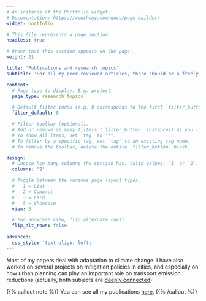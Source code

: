 ```yaml
---
# An instance of the Portfolio widget.
# Documentation: https://wowchemy.com/docs/page-builder/
widget: portfolio

# This file represents a page section.
headless: true

# Order that this section appears on the page.
weight: 21

title: 'Publications and research topics'
subtitle: 'For all my peer-reviewed articles, there should be a freely available version on [HAL](https://cv.archives-ouvertes.fr/vincent-viguie?langChosen=fr) or [Google Scholar](https://scholar.google.com/citations?user=iElc2G8AAAAJ&hl), either pre-print or post-print. But if you want the publisher version and do not have the access, [send me an email](mailto:viguie.cired@gmail.com).'

content:
  # Page type to display. E.g. project.
  page_type: research_topics

  # Default filter index (e.g. 0 corresponds to the first `filter_button` instance below).
  filter_default: 0

  # Filter toolbar (optional).
  # Add or remove as many filters (`filter_button` instances) as you like.
  # To show all items, set `tag` to "*".
  # To filter by a specific tag, set `tag` to an existing tag name.
  # To remove the toolbar, delete the entire `filter_button` block.

design:
  # Choose how many columns the section has. Valid values: '1' or '2'.
  columns: '2'

  # Toggle between the various page layout types.
  #   1 = List
  #   2 = Compact
  #   3 = Card
  #   5 = Showcase
  view: 3

  # For Showcase view, flip alternate rows?
  flip_alt_rows: false
  
advanced:
  css_style: 'text-align: left;'
---
```


Most of my papers deal with adaptation to climate change. I have also worked on several projects on mitigation policies in cities, and especially on how urban planning can play an important role on transport emission reductions (actually, both subjects are [deeply connected](https://doi.org/10.1038/nclimate1434)).

{{% callout note %}}
You can see all my publications [here](./publication/).
{{% /callout %}}

